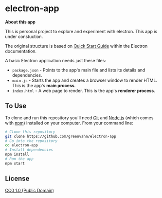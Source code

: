# electron-app

**About this app**

This is personal project to explore and experiment with electron. This app is under constuction. 

The original structure is based on [Quick Start Guide](https://electronjs.org/docs/tutorial/quick-start) within the Electron documentation.

A basic Electron application needs just these files:

- `package.json` - Points to the app's main file and lists its details and dependencies.
- `main.js` - Starts the app and creates a browser window to render HTML. This is the app's **main process**.
- `index.html` - A web page to render. This is the app's **renderer process**.


## To Use

To clone and run this repository you'll need [Git](https://git-scm.com) and [Node.js](https://nodejs.org/en/download/) (which comes with [npm](http://npmjs.com)) installed on your computer. From your command line:

```bash
# Clone this repository
git clone https://github.com/greenvahn/electron-app
# Go into the repository
cd electron-app
# Install dependencies
npm install
# Run the app
npm start
```

## License

[CC0 1.0 (Public Domain)](LICENSE.md)
